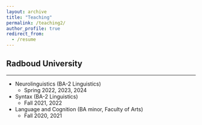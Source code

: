 ```yaml
---
layout: archive
title: "Teaching"
permalink: /teaching2/
author_profile: true
redirect_from:
  - /resume
---
```


Radboud University
---

---

- Neurolinguistics (BA-2 Linguistics)
    - Spring 2022, 2023, 2024
- Syntax (BA-2 Linguistics)
    - Fall 2021, 2022
- Language and Cognition (BA minor, Faculty of Arts)
    - Fall 2020, 2021
